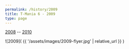```yaml
---
permalink: /history/2009
title: T-Mania 6 - 2009
type: page
---
```


[2008](/history/2008) -- [2010](/history/2010)

![2009]( {{ '/assets/images/2009-flyer.jpg' | relative_url }} )

